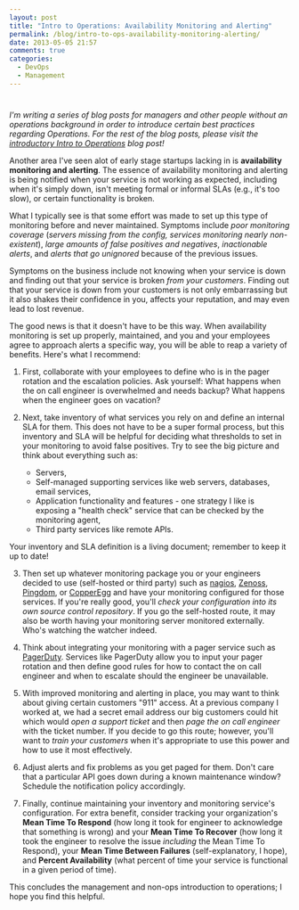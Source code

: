 ```yaml
---
layout: post
title: "Intro to Operations: Availability Monitoring and Alerting"
permalink: /blog/intro-to-ops-availability-monitoring-alerting/
date: 2013-05-05 21:57
comments: true
categories: 
  - DevOps
  - Management
---
```

# 

*I'm writing a series of blog posts for managers and other people
without an operations background in order to introduce certain best
practices regarding Operations. For the rest of the blog posts, please
visit the [introductory Intro to Operations][1] blog post!*

  [1]: /blog/intro-to-ops-for-startups/

Another area I've seen alot of early stage startups lacking in is
**availability monitoring and alerting**. The essence of availability
monitoring and alerting is being notified when your service is not
working as expected, including when it's simply down, isn't meeting
formal or informal SLAs (e.g., it's too slow), or certain functionality
is broken.

What I typically see is that some effort was made to set up this type of
monitoring before and never maintained. Symptoms include *poor
monitoring coverage* (*servers missing from the config, services
monitoring nearly non-existent*), *large amounts of false positives and
negatives*, *inactionable alerts*, and *alerts that go unignored*
because of the previous issues.

Symptoms on the business include not knowing when your service is down
and finding out that your service is broken *from your customers*.
Finding out that your service is down from your customers is not only
embarrassing but it also shakes their confidence in you, affects your
reputation, and may even lead to lost revenue.

The good news is that it doesn't have to be this way. When availability
monitoring is set up properly, maintained, and you and your employees
agree to approach alerts a specific way, you will be able to reap a
variety of benefits. Here's what I recommend:

1. First, collaborate with your employees to define who is in the pager
  rotation and the escalation policies. Ask yourself: What happens when
  the on call engineer is overwhelmed and needs backup? What happens when
  the engineer goes on vacation?

2. Next, take inventory of what services you rely on and define an
  internal SLA for them. This does not have to be a super formal process,
  but this inventory and SLA will be helpful for deciding what thresholds
  to set in your monitoring to avoid false positives. Try to see the big
  picture and think about everything such as:

    * Servers,
    * Self-managed supporting services like web servers, databases, email services,
    * Application functionality and features - one strategy I like is exposing a "health check" service that can be checked by the monitoring agent,
    * Third party services like remote APIs.

  Your inventory and SLA definition is a living document; remember to
  keep it up to date!

3. Then set up whatever monitoring package you or your engineers decided
  to use (self-hosted or third party) such as [nagios][2], [Zenoss][3],
  [Pingdom][4], or [CopperEgg][5] and have your monitoring configured for
  those services. If you're really good, you'll *check your configuration
  into its own source control repository*. If you go the self-hosted
  route, it may also be worth having your monitoring server monitored
  externally.  Who's watching the watcher indeed. 

  [2]: http://www.nagios.org/
  [3]: http://www.zenoss.com/
  [4]: http://www.pingdom.com/
  [5]: http://www.copperegg.com/

4. Think about integrating your monitoring with a pager service such as
  [PagerDuty][6]. Services like PagerDuty allow you to input your pager
  rotation and then define good rules for how to contact the on call
  engineer and when to escalate should the engineer be unavailable.

  [6]: http://www.pagerduty.com/

5. With improved monitoring and alerting in place, you may want to think
  about giving certain customers "911" access. At a previous company I
  worked at, we had a secret email address our big customers could hit
  which would *open a support ticket* and then *page the on call engineer*
  with the ticket number. If you decide to go this route; however, you'll
  want to *train your customers* when it's appropriate to use this power
  and how to use it most effectively.

6. Adjust alerts and fix problems as you get paged for them. Don't care
  that a particular API goes down during a known maintenance window?
  Schedule the notification policy accordingly.

7. Finally, continue maintaining your inventory and monitoring
  service's configuration. For extra benefit, consider tracking your
  organization's **Mean Time To Respond** (how long it took for engineer to
  acknowledge that something is wrong) and your **Mean Time To Recover**
  (how long it took the engineer to resolve the issue *including* the Mean
  Time To Respond), your **Mean Time Between Failures** (self-explanatory,
  I hope), and **Percent Availability** (what percent of time your service
  is functional in a given period of time). 

This concludes the management and non-ops introduction to operations; I
hope you find this helpful.

